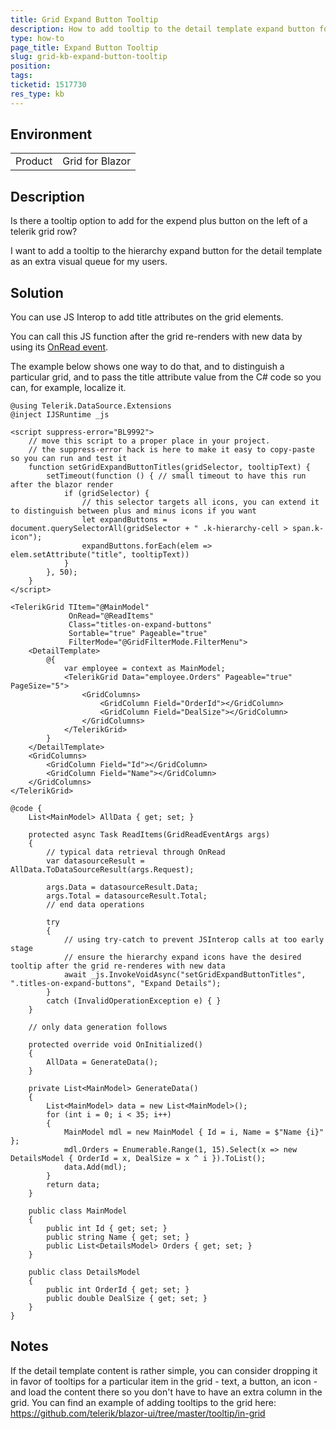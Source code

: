 ```yaml
---
title: Grid Expand Button Tooltip
description: How to add tooltip to the detail template expand button for hierarchy
type: how-to
page_title: Expand Button Tooltip
slug: grid-kb-expand-button-tooltip
position: 
tags: 
ticketid: 1517730
res_type: kb
---
```


## Environment
<table>
	<tbody>
		<tr>
			<td>Product</td>
			<td>Grid for Blazor</td>
		</tr>
	</tbody>
</table>


## Description
Is there a tooltip option to add for the expend plus button on the left of a telerik grid row?

I want to add a tooltip to the hierarchy expand button for the detail template as an extra visual queue for my users.

## Solution
You can use JS Interop to add title attributes on the grid elements.

You can call this JS function after the grid re-renders with new data by using its [OnRead event](slug://components/grid/manual-operations).

The example below shows one way to do that, and to distinguish a particular grid, and to pass the title attribute value from the C# code so you can, for example, localize it.

````RAZOR
@using Telerik.DataSource.Extensions
@inject IJSRuntime _js

<script suppress-error="BL9992">
    // move this script to a proper place in your project. 
    // the suppress-error hack is here to make it easy to copy-paste so you can run and test it
    function setGridExpandButtonTitles(gridSelector, tooltipText) {
        setTimeout(function () { // small timeout to have this run after the blazor render
            if (gridSelector) {
                // this selector targets all icons, you can extend it to distinguish between plus and minus icons if you want
                let expandButtons = document.querySelectorAll(gridSelector + " .k-hierarchy-cell > span.k-icon");
                expandButtons.forEach(elem => elem.setAttribute("title", tooltipText))
            }
        }, 50);
    }
</script>

<TelerikGrid TItem="@MainModel"
             OnRead="@ReadItems"
             Class="titles-on-expand-buttons"
             Sortable="true" Pageable="true"
             FilterMode="@GridFilterMode.FilterMenu">
    <DetailTemplate>
        @{
            var employee = context as MainModel;
            <TelerikGrid Data="employee.Orders" Pageable="true" PageSize="5">
                <GridColumns>
                    <GridColumn Field="OrderId"></GridColumn>
                    <GridColumn Field="DealSize"></GridColumn>
                </GridColumns>
            </TelerikGrid>
        }
    </DetailTemplate>
    <GridColumns>
        <GridColumn Field="Id"></GridColumn>
        <GridColumn Field="Name"></GridColumn>
    </GridColumns>
</TelerikGrid>

@code {
    List<MainModel> AllData { get; set; }

    protected async Task ReadItems(GridReadEventArgs args)
    {
        // typical data retrieval through OnRead
        var datasourceResult = AllData.ToDataSourceResult(args.Request);

        args.Data = datasourceResult.Data;
        args.Total = datasourceResult.Total;
        // end data operations

        try
        {
            // using try-catch to prevent JSInterop calls at too early stage
            // ensure the hierarchy expand icons have the desired tooltip after the grid re-renderes with new data
            await _js.InvokeVoidAsync("setGridExpandButtonTitles", ".titles-on-expand-buttons", "Expand Details");
        }
        catch (InvalidOperationException e) { }
    }

    // only data generation follows

    protected override void OnInitialized()
    {
        AllData = GenerateData();
    }

    private List<MainModel> GenerateData()
    {
        List<MainModel> data = new List<MainModel>();
        for (int i = 0; i < 35; i++)
        {
            MainModel mdl = new MainModel { Id = i, Name = $"Name {i}" };
            mdl.Orders = Enumerable.Range(1, 15).Select(x => new DetailsModel { OrderId = x, DealSize = x ^ i }).ToList();
            data.Add(mdl);
        }
        return data;
    }

    public class MainModel
    {
        public int Id { get; set; }
        public string Name { get; set; }
        public List<DetailsModel> Orders { get; set; }
    }

    public class DetailsModel
    {
        public int OrderId { get; set; }
        public double DealSize { get; set; }
    }
}
````

## Notes

If the detail template content is rather simple, you can consider dropping it in favor of tooltips for a particular item in the grid - text, a button, an icon - and load the content there so you don't have to have an extra column in the grid. You can find an example of adding tooltips to the grid here: <a href="https://github.com/telerik/blazor-ui/tree/master/tooltip/in-grid" target="_blank">https://github.com/telerik/blazor-ui/tree/master/tooltip/in-grid</a>
